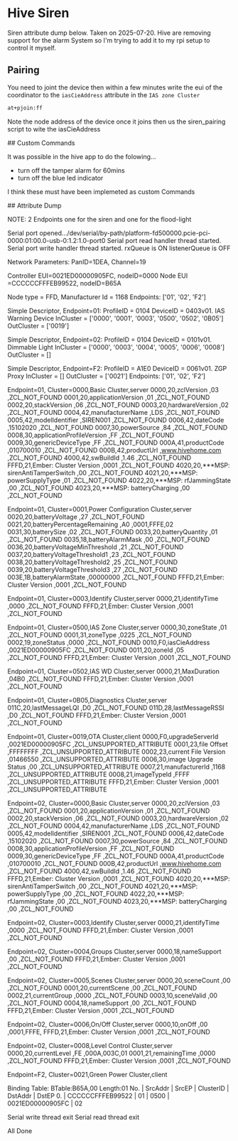 # Hive Siren

Siren attribute dump below. Taken on 2025-07-20. Hive are removing support for the alarm System
so I'm trying to add it to my rpi setup to control it myself.

## Pairing
You need to joint the device then within a few minutes write the eui of the coordinator
to the `iasCieAddress` attribute in the `IAS zone Cluster`

```bash
at+pjoin:ff
```
Note the node address of the device once it joins then us the siren_pairing script to wite the iasCieAddress


## Custom Commands

It was possible in the hive app to do the folowing...
- turn off the tamper alarm for 60mins
- turn off the blue led indicator

I think these must have been implemeted as custom Commands

## Attribute Dump

NOTE: 2 Endpoints one for the siren and one for the flood-light

Serial port opened.../dev/serial/by-path/platform-fd500000.pcie-pci-0000:01:00.0-usb-0:1.2:1.0-port0
Serial port read handler thread started.
Serial port write handler thread started.
rxQueue is ON
listenerQueue is OFF

Network Parameters: PanID=1DEA, Channel=19

Controller EUI=0021ED00000905FC, nodeID=0000
Node EUI      =CCCCCCFFFEB99522, nodeID=B65A


Node type = FFD, Manufacturer Id = 1168
Endpoints: ['01', '02', 'F2']

Simple Descriptor, Endpoint=01:
ProfileID  = 0104
DeviceID   = 0403v01. IAS Warning Device
InCluster  = ['0000', '0001', '0003', '0500', '0502', '0B05']
OutCluster = ['0019']

Simple Descriptor, Endpoint=02:
ProfileID  = 0104
DeviceID   = 0101v01. Dimmable Light
InCluster  = ['0000', '0003', '0004', '0005', '0006', '0008']
OutCluster = []

Simple Descriptor, Endpoint=F2:
ProfileID  = A1E0
DeviceID   = 0061v01. ZGP Proxy
InCluster  = []
OutCluster = ['0021']
Endpoints: ['01', '02', 'F2']

Endpoint=01, Cluster=0000,Basic Cluster,server
0000,20,zclVersion                              ,03                  ,ZCL_NOT_FOUND
0001,20,applicationVersion                      ,01                  ,ZCL_NOT_FOUND
0002,20,stackVersion                            ,06                  ,ZCL_NOT_FOUND
0003,20,hardwareVersion                         ,02                  ,ZCL_NOT_FOUND
0004,42,manufacturerName                        ,LDS                 ,ZCL_NOT_FOUND
0005,42,modelIdentifier                         ,SIREN001            ,ZCL_NOT_FOUND
0006,42,dateCode                                ,15102020            ,ZCL_NOT_FOUND
0007,30,powerSource                             ,84                  ,ZCL_NOT_FOUND
0008,30,applicationProfileVersion               ,FF                  ,ZCL_NOT_FOUND
0009,30,genericDeviceType                       ,FF                  ,ZCL_NOT_FOUND
000A,41,productCode                             ,010700010           ,ZCL_NOT_FOUND
000B,42,productUrl                              ,www.hivehome.com    ,ZCL_NOT_FOUND
4000,42,swBuildId                               ,1.46                ,ZCL_NOT_FOUND
FFFD,21,Ember: Cluster Version                  ,0001                ,ZCL_NOT_FOUND
4020,20,***MSP: sirenAntiTamperSwitch           ,00                  ,ZCL_NOT_FOUND
4021,20,***MSP: powerSupplyType                 ,01                  ,ZCL_NOT_FOUND
4022,20,***MSP: rfJammingState                  ,00                  ,ZCL_NOT_FOUND
4023,20,***MSP: batteryCharging                 ,00                  ,ZCL_NOT_FOUND

Endpoint=01, Cluster=0001,Power Configuration Cluster,server
0020,20,batteryVoltage                          ,27                  ,ZCL_NOT_FOUND
0021,20,batteryPercentageRemaining              ,A0                  ,0001,FFFE,02
0031,30,batterySize                             ,02                  ,ZCL_NOT_FOUND
0033,20,batteryQuantity                         ,01                  ,ZCL_NOT_FOUND
0035,18,batteryAlarmMask                        ,00                  ,ZCL_NOT_FOUND
0036,20,batteryVoltageMinThreshold              ,21                  ,ZCL_NOT_FOUND
0037,20,batteryVoltageThreshold1                ,23                  ,ZCL_NOT_FOUND
0038,20,batteryVoltageThreshold2                ,25                  ,ZCL_NOT_FOUND
0039,20,batteryVoltageThreshold3                ,27                  ,ZCL_NOT_FOUND
003E,1B,batteryAlarmState                       ,00000000            ,ZCL_NOT_FOUND
FFFD,21,Ember: Cluster Version                  ,0001                ,ZCL_NOT_FOUND

Endpoint=01, Cluster=0003,Identify Cluster,server
0000,21,identifyTime                            ,0000                ,ZCL_NOT_FOUND
FFFD,21,Ember: Cluster Version                  ,0001                ,ZCL_NOT_FOUND

Endpoint=01, Cluster=0500,IAS Zone Cluster,server
0000,30,zoneState                               ,01                  ,ZCL_NOT_FOUND
0001,31,zoneType                                ,0225                ,ZCL_NOT_FOUND
0002,19,zoneStatus                              ,0000                ,ZCL_NOT_FOUND
0010,F0,iasCieAddress                           ,0021ED00000905FC    ,ZCL_NOT_FOUND
0011,20,zoneId                                  ,05                  ,ZCL_NOT_FOUND
FFFD,21,Ember: Cluster Version                  ,0001                ,ZCL_NOT_FOUND

Endpoint=01, Cluster=0502,IAS WD Cluster,server
0000,21,MaxDuration                             ,04B0                ,ZCL_NOT_FOUND
FFFD,21,Ember: Cluster Version                  ,0001                ,ZCL_NOT_FOUND

Endpoint=01, Cluster=0B05,Diagnostics Cluster,server
011C,20,lastMessageLQI                          ,D0                  ,ZCL_NOT_FOUND
011D,28,lastMessageRSSI                         ,D0                  ,ZCL_NOT_FOUND
FFFD,21,Ember: Cluster Version                  ,0001                ,ZCL_NOT_FOUND

Endpoint=01, Cluster=0019,OTA Cluster,client
0000,F0,upgradeServerId                         ,0021ED00000905FC    ,ZCL_UNSUPPORTED_ATTRIBUTE
0001,23,file Offset                             ,FFFFFFFF            ,ZCL_UNSUPPORTED_ATTRIBUTE
0002,23,current File Version                    ,01466550            ,ZCL_UNSUPPORTED_ATTRIBUTE
0006,30,image Upgrade Status                    ,00                  ,ZCL_UNSUPPORTED_ATTRIBUTE
0007,21,manufacturerId                          ,1168                ,ZCL_UNSUPPORTED_ATTRIBUTE
0008,21,imageTypeId                             ,FFFF                ,ZCL_UNSUPPORTED_ATTRIBUTE
FFFD,21,Ember: Cluster Version                  ,0001                ,ZCL_UNSUPPORTED_ATTRIBUTE

Endpoint=02, Cluster=0000,Basic Cluster,server
0000,20,zclVersion                              ,03                  ,ZCL_NOT_FOUND
0001,20,applicationVersion                      ,01                  ,ZCL_NOT_FOUND
0002,20,stackVersion                            ,06                  ,ZCL_NOT_FOUND
0003,20,hardwareVersion                         ,02                  ,ZCL_NOT_FOUND
0004,42,manufacturerName                        ,LDS                 ,ZCL_NOT_FOUND
0005,42,modelIdentifier                         ,SIREN001            ,ZCL_NOT_FOUND
0006,42,dateCode                                ,15102020            ,ZCL_NOT_FOUND
0007,30,powerSource                             ,84                  ,ZCL_NOT_FOUND
0008,30,applicationProfileVersion               ,FF                  ,ZCL_NOT_FOUND
0009,30,genericDeviceType                       ,FF                  ,ZCL_NOT_FOUND
000A,41,productCode                             ,010700010           ,ZCL_NOT_FOUND
000B,42,productUrl                              ,www.hivehome.com    ,ZCL_NOT_FOUND
4000,42,swBuildId                               ,1.46                ,ZCL_NOT_FOUND
FFFD,21,Ember: Cluster Version                  ,0001                ,ZCL_NOT_FOUND
4020,20,***MSP: sirenAntiTamperSwitch           ,00                  ,ZCL_NOT_FOUND
4021,20,***MSP: powerSupplyType                 ,00                  ,ZCL_NOT_FOUND
4022,20,***MSP: rfJammingState                  ,00                  ,ZCL_NOT_FOUND
4023,20,***MSP: batteryCharging                 ,00                  ,ZCL_NOT_FOUND

Endpoint=02, Cluster=0003,Identify Cluster,server
0000,21,identifyTime                            ,0000                ,ZCL_NOT_FOUND
FFFD,21,Ember: Cluster Version                  ,0001                ,ZCL_NOT_FOUND

Endpoint=02, Cluster=0004,Groups Cluster,server
0000,18,nameSupport                             ,00                  ,ZCL_NOT_FOUND
FFFD,21,Ember: Cluster Version                  ,0001                ,ZCL_NOT_FOUND

Endpoint=02, Cluster=0005,Scenes Cluster,server
0000,20,sceneCount                              ,00                  ,ZCL_NOT_FOUND
0001,20,currentScene                            ,00                  ,ZCL_NOT_FOUND
0002,21,currentGroup                            ,0000                ,ZCL_NOT_FOUND
0003,10,sceneValid                              ,00                  ,ZCL_NOT_FOUND
0004,18,nameSupport                             ,00                  ,ZCL_NOT_FOUND
FFFD,21,Ember: Cluster Version                  ,0001                ,ZCL_NOT_FOUND

Endpoint=02, Cluster=0006,On/Off Cluster,server
0000,10,onOff                                   ,00                  ,0001,FFFE,
FFFD,21,Ember: Cluster Version                  ,0001                ,ZCL_NOT_FOUND

Endpoint=02, Cluster=0008,Level Control Cluster,server
0000,20,currentLevel                            ,FE                  ,000A,003C,01
0001,21,remainingTime                           ,0000                ,ZCL_NOT_FOUND
FFFD,21,Ember: Cluster Version                  ,0001                ,ZCL_NOT_FOUND

Endpoint=F2, Cluster=0021,Green Power Cluster,client

Binding Table:
BTable:B65A,00
Length:01
No. |     SrcAddr      | SrcEP | ClusterID |      DstAddr     | DstEP
0. | CCCCCCFFFEB99522 |  01   |   0500    | 0021ED00000905FC |  02

Serial write thread exit
Serial read thread exit

All Done